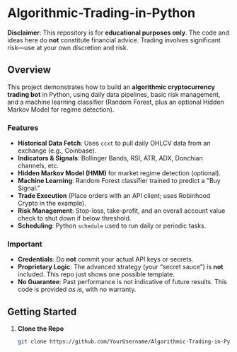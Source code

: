 # Algorithmic-Trading-in-Python

**Disclaimer**: This repository is for **educational purposes only**. The code and ideas here do **not** constitute financial advice. Trading involves significant risk—use at your own discretion and risk.

## Overview

This project demonstrates how to build an **algorithmic cryptocurrency trading bot** in Python, using daily data pipelines, basic risk management, and a machine learning classifier (Random Forest, plus an optional Hidden Markov Model for regime detection).

### Features

- **Historical Data Fetch**: Uses `ccxt` to pull daily OHLCV data from an exchange (e.g., Coinbase).  
- **Indicators & Signals**: Bollinger Bands, RSI, ATR, ADX, Donchian channels, etc.  
- **Hidden Markov Model (HMM)** for market regime detection (optional).  
- **Machine Learning**: Random Forest classifier trained to predict a "Buy Signal."  
- **Trade Execution** (Place orders with an API client; uses Robinhood Crypto in the example).  
- **Risk Management**: Stop-loss, take-profit, and an overall account value check to shut down if below threshold.  
- **Scheduling**: Python `schedule` used to run daily or periodic tasks.

### Important

- **Credentials**: Do **not** commit your actual API keys or secrets.  
- **Proprietary Logic**: The advanced strategy (your “secret sauce”) is **not** included. This repo just shows one possible template.  
- **No Guarantee**: Past performance is not indicative of future results. This code is provided *as is*, with no warranty.  

## Getting Started

1. **Clone the Repo**  
   ```bash
   git clone https://github.com/YourUsername/Algorithmic-Trading-in-Python.git
